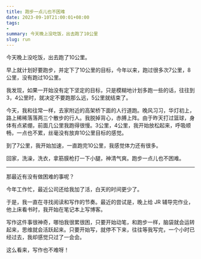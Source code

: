 ```yaml
---
title: 跑步一点儿也不困难
date: 2023-09-10T21:00:01+08:00
tags:
- 
summary: 今天晚上没吃饭，出去跑了10公里
slug: run
---
```


今天晚上没吃饭，出去跑了10公里。

早上就计划好要跑步，并定下了10公里的目标，今年以来，跑过很多次7公里，8公里，没有跑过10公里。

我发现，如果一开始没有定下坚定的目标，只是模糊地计划多跑一些的话，往往到3，4公里时，就决定不要跑那么远，5公里就结束了。

今天，我和往常一样，去家附近的高架桥下面的人行道跑。晚风习习，华灯初上，路上稀稀落落两三个散步的行人。我脱掉背心，赤膊上阵。由于昨天打过篮球，身体有点紧绷，前面几公里我跑得很慢。3公里，4公里，我开始放松起来，呼吸顺畅，一点也不累，丝毫没有放弃10公里目标的感觉。

到了7公里，我开始加速，一直跑完10公里，我感觉体力还有很多。

回家，洗澡，洗衣，拿筋膜枪打一下小腿，神清气爽。跑步一点儿也不困难。

---

那最近有没有做困难的事呢？

今年工作忙，最近公司还给我加了活，白天的时间更少了。

于是，我一直在寻找阅读和写作的节奏。最近的尝试是，晚上给 JR 辅导完作业，他上床看书时，我开始在笔记本上写博客。

写作这件事很神奇，哪怕我很累很困，只要开始动笔，和跑步一样，脑袋就会运转起来，思维就会活跃起来。只要开始写，就停不下来，往往等我写完，一个小时已经过去，我却感觉只过了一会会。

这么看来，写作也不难呀！